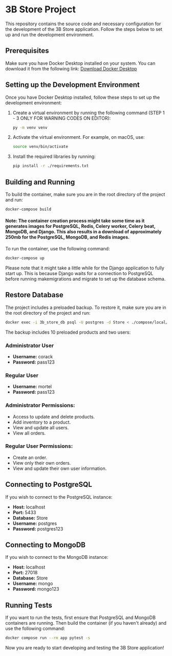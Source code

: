 # 3B Store Project

This repository contains the source code and necessary configuration for the development of the 3B Store application. Follow the steps below to set up and run the development environment.

## Prerequisites

Make sure you have Docker Desktop installed on your system. You can download it from the following link: [Download Docker Desktop](https://docs.docker.com/compose/install/#scenario-one-install-docker-desktop)

## Setting up the Development Environment

Once you have Docker Desktop installed, follow these steps to set up the development environment:

1. Create a virtual environment by running the following command (STEP 1 - 3 ONLY FOR WARNING CODES ON EDITOR):

    ```bash
    py -m venv venv
    ```
2. Activate the virtual environment. For example, on macOS, use:

    ```bash
    source venv/bin/activate
    ```

3. Install the required libraries by running:

    ```bash
    pip install -r ./requirements.txt
    ```

## Building and Running

To build the container, make sure you are in the root directory of the project and run:

```bash
docker-compose build
```

#### **Note:** The container creation process might take some time as it generates images for PostgreSQL, Redis, Celery worker, Celery beat, MongoDB, and Django. This also results in a download of approximately 250mb for the PostgreSQL, MongoDB, and Redis images.

To run the container, use the following command:

```bash
docker-compose up
```

Please note that it might take a little while for the Django application to fully start up. This is because Django waits for a connection to PostgreSQL before running makemigrations and migrate to set up the database schema.

## Restore Database

The project includes a preloaded backup. To restore it, make sure you are in the root directory of the project and run:

```bash
docker exec -i 3b_store_db psql -U postgres -d Store < ./compose/local/backup.sql
```

The backup includes 10 preloaded products and two users:

### Administrator User
- **Username:** corack
- **Password:** pass123

### Regular User
- **Username:** mortel
- **Password:** pass123

### Administrator Permissions:
- Access to update and delete products.
- Add inventory to a product.
- View and update all users.
- View all orders.

### Regular User Permissions:
- Create an order.
- View only their own orders.
- View and update their own user information.

## Connecting to PostgreSQL

If you wish to connect to the PostgreSQL instance:

- **Host:** localhost
- **Port:** 5433
- **Database:** Store
- **Username:** postgres
- **Password:** postgres123

## Connecting to MongoDB

If you wish to connect to the MongoDB instance:

- **Host:** localhost
- **Port:** 27018
- **Database:** Store
- **Username:** mongo
- **Password:** mongo123


## Running Tests

If you want to run the tests, first ensure that PostgreSQL and MongoDB containers are running. Then build the container (if you haven't already) and use the following command:

```bash
docker compose run --rm app pytest -s
```

Now you are ready to start developing and testing the 3B Store application!
